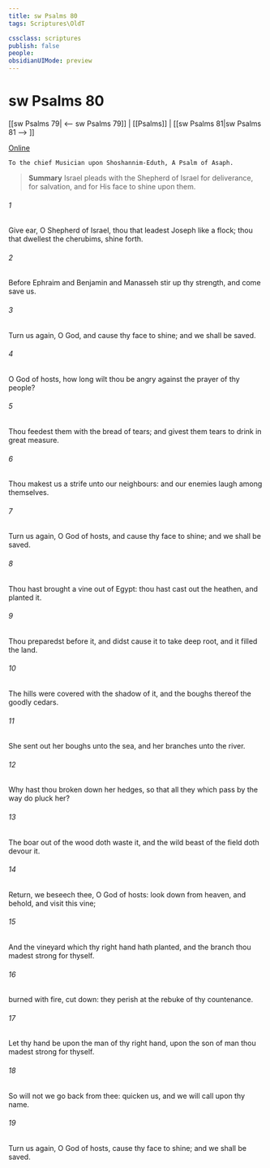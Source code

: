 ```yaml
---
title: sw Psalms 80
tags: Scriptures\OldT

cssclass: scriptures
publish: false
people:
obsidianUIMode: preview
---
```


# sw Psalms 80
[[sw Psalms 79| <-- sw Psalms 79]] | [[Psalms]] | [[sw Psalms 81|sw Psalms 81 --> ]]

[Online](https://churchofjesuschrist.org/study/scriptures/ot/ps/80?lang=eng)

```
To the chief Musician upon Shoshannim-Eduth, A Psalm of Asaph.
```

> __Summary__
Israel pleads with the Shepherd of Israel for deliverance, for salvation, and for His face to shine upon them.

###### 1 
Give ear, O Shepherd of Israel, thou that leadest Joseph like a flock; thou that dwellest  the cherubims, shine forth.

###### 2 
Before Ephraim and Benjamin and Manasseh stir up thy strength, and come  save us.

###### 3 
Turn us again, O God, and cause thy face to shine; and we shall be saved.

###### 4 
O  God of hosts, how long wilt thou be angry against the prayer of thy people?

###### 5 
Thou feedest them with the bread of tears; and givest them tears to drink in great measure.

###### 6 
Thou makest us a strife unto our neighbours: and our enemies laugh among themselves.

###### 7 
Turn us again, O God of hosts, and cause thy face to shine; and we shall be saved.

###### 8 
Thou hast brought a vine out of Egypt: thou hast cast out the heathen, and planted it.

###### 9 
Thou preparedst  before it, and didst cause it to take deep root, and it filled the land.

###### 10 
The hills were covered with the shadow of it, and the boughs thereof  the goodly cedars.

###### 11 
She sent out her boughs unto the sea, and her branches unto the river.

###### 12 
Why hast thou  broken down her hedges, so that all they which pass by the way do pluck her?

###### 13 
The boar out of the wood doth waste it, and the wild beast of the field doth devour it.

###### 14 
Return, we beseech thee, O God of hosts: look down from heaven, and behold, and visit this vine;

###### 15 
And the vineyard which thy right hand hath planted, and the branch  thou madest strong for thyself.

###### 16 
 burned with fire,  cut down: they perish at the rebuke of thy countenance.

###### 17 
Let thy hand be upon the man of thy right hand, upon the son of man  thou madest strong for thyself.

###### 18 
So will not we go back from thee: quicken us, and we will call upon thy name.

###### 19 
Turn us again, O  God of hosts, cause thy face to shine; and we shall be saved.

